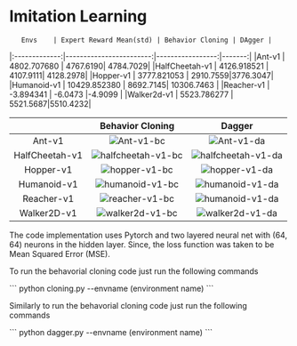 # Imitation Learning
       Envs    | Expert Reward Mean(std) | Behavior Cloning | DAgger |
|:-------------:|------------------------:|-----------------:|-------:|
|Ant-v1         | 4802.707680  | 4767.6190| 4784.7029|
|HalfCheetah-v1 | 4126.918521  | 4107.9111| 4128.2978|
|Hopper-v1      | 3777.821053  | 2910.7559|3776.3047|
|Humanoid-v1    | 10429.852380 | 8692.7145| 10306.7463 |
|Reacher-v1     | -3.894341    | -6.0473  |-4.9099 |
|Walker2d-v1    | 5523.786277  | 5521.5687|5510.4232|

| | Behavior Cloning | Dagger |
|:-:|:--------------:|:------:|
|Ant-v1|![Ant-v1-bc](/assets/bc_ant.gif)|![Ant-v1-da](/assets/da_ant.gif)|
|HalfCheetah-v1|![halfcheetah-v1-bc](/assets/bc_cheetah.gif)|![halfcheetah-v1-da](/assets/da_cheetah.gif)|
|Hopper-v1|![hopper-v1-bc](/assets/bc_hopper.gif)|![hopper-v1-da](/assets/da_hopper.gif)|
|Humanoid-v1|![humanoid-v1-bc](/assets/bc_humanoid.gif)|![humanoid-v1-da](/assets/da_humanoid.gif)|
|Reacher-v1|![reacher-v1-bc](/assets/bc_reacher.gif)|![humanoid-v1-da](/assets/da_reacher.gif)|
|Walker2D-v1|![walker2d-v1-bc](/assets/bc_walker2d.gif)|![walker2d-v1-da](/assets/da_walkder2d.gif)|

<p> The code implementation uses Pytorch and two layered neural net with (64, 64) neurons in the hidden layer. Since, the loss function was taken to be Mean Squared Error (MSE). </p>
<p> To run the behavorial cloning code just run the following commands </p>
```
python cloning.py --envname (environment name) 
```
<p> Similarly to run the behavorial cloning code just run the following commands </p>
```
python dagger.py --envname (environment name) 
```


